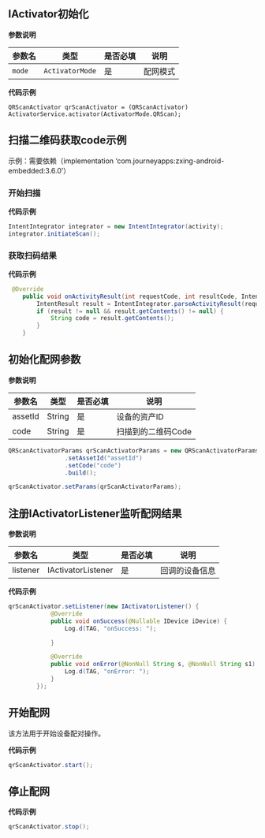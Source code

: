 ## IActivator初始化

**参数说明**

| 参数名 | 类型 | 是否必填 | 说明 |
| --- | --- | --- | --- |
| `mode` | `ActivatorMode` | 是 | 配网模式 |

**代码示例**

```
QRScanActivator qrScanActivator = (QRScanActivator) ActivatorService.activator(ActivatorMode.QRScan);
```

## 扫描二维码获取code示例

示例：需要依赖（implementation ‘com.journeyapps:zxing-android-embedded:3.6.0’）

### 开始扫描

**代码示例**

```java
IntentIntegrator integrator = new IntentIntegrator(activity);
integrator.initiateScan();
```

### 获取扫码结果

**代码示例**

```java
 @Override
    public void onActivityResult(int requestCode, int resultCode, Intent data) {
        IntentResult result = IntentIntegrator.parseActivityResult(requestCode, resultCode, data);
        if (result != null && result.getContents() != null) {
            String code = result.getContents();
        }
    }
```

## 初始化配网参数

**参数说明**

| 参数名 | 类型 | 是否必填 | 说明 |
|-------|------|----------|------|
| assetId | String | 是 | 设备的资产ID |
| code | String | 是 | 扫描到的二维码Code |


```java
QRScanActivatorParams qrScanActivatorParams = new QRScanActivatorParams.Builder()
                .setAssetId("assetId")
                .setCode("code")
                .build();

qrScanActivator.setParams(qrScanActivatorParams);

```

## 注册IActivatorListener监听配网结果

**参数说明**

| 参数名 | 类型 | 是否必填 | 说明 |
| --- | --- | --- | --- |
| listener | IActivatorListener | 是 | 回调的设备信息 |


**代码示例**

```java
qrScanActivator.setListener(new IActivatorListener() {
            @Override
            public void onSuccess(@Nullable IDevice iDevice) {
                Log.d(TAG, "onSuccess: ");

            }

            @Override
            public void onError(@NonNull String s, @NonNull String s1) {
                Log.d(TAG, "onError: ");
            }
        });
```

## 开始配网

该方法用于开始设备配对操作。

**代码示例**

```java
qrScanActivator.start();
```

## 停止配网

**代码示例**

```java
qrScanActivator.stop();
```
